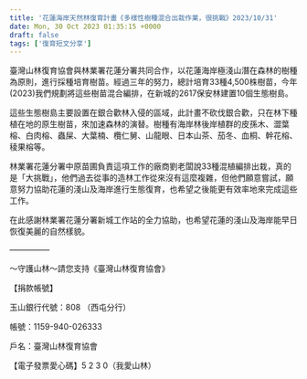 ```yaml
---
title: '花蓮海岸天然林復育計畫《多樣性樹種混合出栽作業，很挑戰》2023/10/31'
date: Mon, 30 Oct 2023 01:35:15 +0000
draft: false
tags: ['復育短文分享']
---
```


臺灣山林復育協會與林業署花蓮分署共同合作，以花蓮海岸極淺山潛在森林的樹種為原則，進行採種培育樹苗。經過三年的努力，總計培育33種4,500株樹苗，今年(2023)我們規劃將這些樹苗混合編排，在新城的2617保安林建置10個生態樹島。

這些生態樹島主要設置在銀合歡林入侵的區域，此計畫不砍伐銀合歡，只在林下種植在地的原生樹苗，來加速森林的演替。樹種有海岸林後岸植群的皮孫木、澀葉榕、白肉榕、蟲屎、大葉楠、欖仁舅、山龍眼、日本山茶、茄冬、血桐、幹花榕、稜果榕等。

林業署花蓮分署中原苗圃負責這項工作的廠商劉老闆說33種混植編排出栽，真的是「大挑戰」，他們過去從事的造林工作從來沒有這麼複雜，但他們願意嘗試，願意努力協助花蓮的淺山及海岸進行生態復育，也希望之後能更有效率地來完成這些工作。

在此感謝林業署花蓮分署新城工作站的全力協助，也希望花蓮的淺山及海岸能早日恢復美麗的自然樣貌。

—————

～守護山林～請您支持《臺灣山林復育協會》

【捐款帳號】

玉山銀行代號：808 （西屯分行）

帳號：1159-940-026333

戶名：臺灣山林復育協會

【電子發票愛心碼】5 2 3 0（我愛山林）